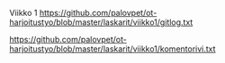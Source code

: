 Viikko 1
https://github.com/palovpet/ot-harjoitustyo/blob/master/laskarit/viikko1/gitlog.txt


https://github.com/palovpet/ot-harjoitustyo/blob/master/laskarit/viikko1/komentorivi.txt

